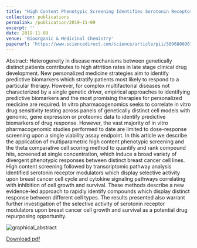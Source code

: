 ```yaml
---
title: "High Content Phenotypic Screening Identifies Serotonin Receptor Modulators with Selective Activity upon Breast Cancer Cell Cycle and Cytokine Signaling Pathways"
collection: publications
permalink: /publication/2019-11-09
excerpt: ''
date: 2019-11-09
venue: 'Bioorganic & Medicinal Chemistry'
paperurl: 'https://www.sciencedirect.com/science/article/pii/S0968089619310521'
---
```

Abstract:
Heterogeneity in disease mechanisms between genetically distinct patients contributes to high attrition rates in late stage clinical drug development. New personalized medicine strategies aim to identify predictive biomarkers which stratify patients most likely to respond to a particular therapy. However, for complex multifactorial diseases not characterized by a single genetic driver, empirical approaches to identifying predictive biomarkers and the most promising therapies for personalized medicine are required. In vitro pharmacogenomics seeks to correlate in vitro drug sensitivity testing across panels of genetically distinct cell models with genomic, gene expression or proteomic data to identify predictive biomarkers of drug response. However, the vast majority of in vitro pharmacogenomic studies performed to date are limited to dose-response screening upon a single viability assay endpoint. In this article we describe the application of multiparametric high content phenotypic screening and the theta comparative cell scoring method to quantify and rank compound hits, screened at single concentration, which induce a broad variety of divergent phenotypic responses between distinct breast cancer cell lines. High content screening followed by transcriptomic pathway analysis identified serotonin receptor modulators which display selective activity upon breast cancer cell cycle and cytokine signaling pathways correlating with inhibition of cell growth and survival. These methods describe a new evidence-led approach to rapidly identify compounds which display distinct response between different cell types. The results presented also warrant further investigation of the selective activity of serotonin receptor modulators upon breast cancer cell growth and survival as a potential drug repurposing opportunity.


![graphical_abstract](https://ars.els-cdn.com/content/image/1-s2.0-S0968089619310521-ga1_lrg.jpg)


[Download pdf](https://www.sciencedirect.com/science/article/pii/S0968089619310521)